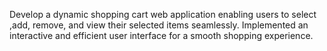 Develop a dynamic shopping cart web application enabling users to select ,add, remove, and view their selected items seamlessly. 
Implemented an interactive and efficient user interface for a smooth shopping experience.
